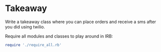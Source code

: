 Takeaway
===

Write a takeaway class where you can place orders and receive a sms after you did using twilio.

Require all modules and classes to play around in IRB: 
```ruby
require './require_all.rb'
```

